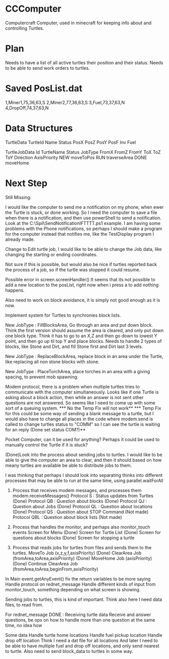 # CCComputer
Computercraft Computer, used in minecraft for keeping info about and controlling Turtles.

# Plan
Needs to have a list of all active turtles their position and their status.
Needs to be able to send work orders to turtles.

# Saved PosList.dat
1,Miner1,75,36,63,S
2,Miner2,77,36,63,S
3,Fuel,73,37,63,N
4,DropOff,74,37,63,N

# Data Structures
TurtleData
TurtleId    Name    Status  PosX    PosZ    PosY    PosF    Inv Fuel

TurtleJobData
Id  TurtleName  Status  JobType FromX   FromZ   FromY   ToX ToZ ToY Direction   AxisPriority
                NEW     moveToPos
                RUN     traverseArea
                DONE    moveHome


# Next Step
Still Missing:

I would like the computer to send me a notification on my phone, when ewer the Turtle is stuck, or done working.
So I need the computer to save a file when there is a notification, and then use powerShell to send a notification.
Look at the C:\Spil\SendNotificationIFTTTT.ps1 example.
I am having some problems with the Phone notifications, so perhaps I should make a program for the computer instead that notifies me, like the TestDisplay program I already made.

Change to Edit turtle job, I would like to be able to change the Job data, like changing the starting or ending coordinates.

Not sure if this is possible, but would also be nice if turtles reported back the process of a job, so if the turtle was stopped it could resume.

Possible error in screen.screenHandler()
It seems that its not possible to add a new location to the posList, right now when i press a to add nothing happens.

Also need to work on block avoidance, it is simply not good enough as it is now.

Implement system for Turtles to synchronies block lists.

New JobType : FillBlocksArea, Go through an area and put down block.
Think the first version should assume the area is cleared, and only put down one block type.
Think it has to go to an X,Z and then go down to lowest Y point, and then go up til top Y and place blocks.
Needs to handle 2 types of blocks, like Stone and Dirt, and fill Stone first and Dirt last 3 levels.

New JobType : ReplaceBlockArea, replace block in an area under the Turtle, like replacing all non stone blocks with stone.

New JobType : PlaceTorchArea, place torches in an area with a giving spacing, to prevent mob spawning.

Modem protocol, there is a problem when multiple turtles tries to communicate with the computer simultaneously.
Looks like if one Turtle is asking about a block action, then while an answer is not sent other questions are not answered.
So seems like I need to come up with some sort of a queuing system.
*** No the Temp Fix will not work**
*** Temp Fix for this could be some way of sending a blank message to a turtle, but I would also have to change all places in the code where modem.send is called to change turtles status to "COMM" so I can see the turtle is waiting for an reply (Done set status COM?)**

Pocket Computer, can it be used for anything?
Perhaps it could be used to manually control the Turtle if it is stuck?

(Done)Look into the process about sending jobs to turtles.
I would like to be able to give the computer an area to clear, and then it should based on how meany turtles are available be able to distribute jobs to them.






I was thinking that perhaps I should look into separating thinks into different processes that may be able to run at the same time, using parallel.waitForAll
1. Process that receives modem messages, and processes them modem.receiveMessages()
    Protocol S   : Status updates from Turtles  (Done)
    Protocol QB  : Question about blocks        (Done)
    Protocol QJ  : Question about Jobs          (Done)
    Protocol QL  : Question about locations     (Done)
    Protocol QS  : Question about STOP Command  (Not made)
    Protocol QBL : Question about block lists   (Not made)

2. Process that handles the monitor, and perhaps also monitor_touch events
    Screen for Menu                             (Done)
    Screen for Turtle List                      (Done)
    Screen for questions about blocks           (Done)
    Screen for stopping a turtle

3. Process that reads jobs for turtles from files and sends them to the turtles.
    MoveTo Job (x,z,y,f,axisPriority)                               (Done)
    ClearArea Job (fromArea,toArea,axisPriority)                    (Done)
    MoveHome Job (axisPriority)                                     (Done)
    Continue ClearArea Job (fromArea,toArea,beginFrom,axisPriority)

In Main
    event.getAnyEvent() fix the return variables to be more saying
    Handle protocol on rednet_message
    Handle different kinds of input from monitor_touch, something depending on what screen is showing.

Sending jobs to turtles, this is kind of important.
    Think also here I need data files, to read from.

For rednet_message
    DONE : Receiving turtle data
    Receive and answer questions, be ops on how to handle more than one question at the same time, no idea how

Some data
    Handle turtle home locations
    Handle fuel pickup location
    Handle drop off location
    Think I need a dat file for all locations
    And later I need to be able to have multiple fuel and drop off locations, and only send nearest to turtle.
    Also need to send block_data to turtles in some way.
